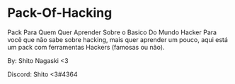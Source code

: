 # Pack-Of-Hacking
Pack Para Quem Quer Aprender Sobre o Basico Do Mundo Hacker
Para vocẽ que  não sabe sobre hacking, mais quer aprender um pouco, aqui está um pack com ferramentas Hackers (famosas ou não).

By: Shito Nagaski <3

Discord: Shito <3#4364
